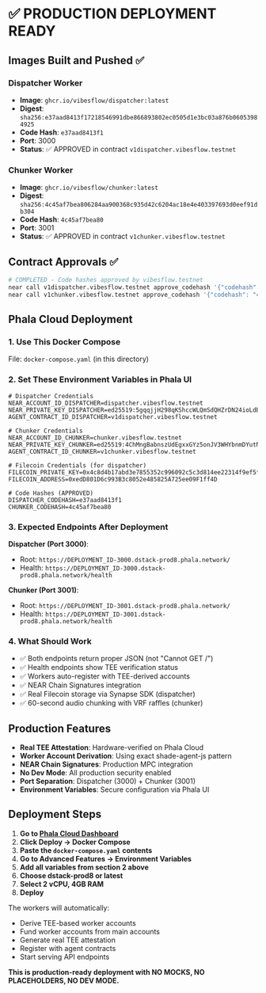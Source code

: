 # ✅ PRODUCTION DEPLOYMENT READY

## Images Built and Pushed ✅

### Dispatcher Worker
- **Image**: `ghcr.io/vibesflow/dispatcher:latest`
- **Digest**: `sha256:e37aad8413f17218546991dbe866893802ec0505d1e3bc03a876b06053984925`
- **Code Hash**: `e37aad8413f1`
- **Port**: 3000
- **Status**: ✅ APPROVED in contract `v1dispatcher.vibesflow.testnet`

### Chunker Worker  
- **Image**: `ghcr.io/vibesflow/chunker:latest`
- **Digest**: `sha256:4c45af7bea806284aa900368c935d42c6204ac18e4e403397693d0eef91db304`
- **Code Hash**: `4c45af7bea80`
- **Port**: 3001
- **Status**: ✅ APPROVED in contract `v1chunker.vibesflow.testnet`

## Contract Approvals ✅

```bash
# COMPLETED - Code hashes approved by vibesflow.testnet
near call v1dispatcher.vibesflow.testnet approve_codehash '{"codehash": "e37aad8413f1"}' --accountId vibesflow.testnet
near call v1chunker.vibesflow.testnet approve_codehash '{"codehash": "4c45af7bea80"}' --accountId vibesflow.testnet
```

## Phala Cloud Deployment

### 1. Use This Docker Compose
File: `docker-compose.yaml` (in this directory)

### 2. Set These Environment Variables in Phala UI

```env
# Dispatcher Credentials
NEAR_ACCOUNT_ID_DISPATCHER=dispatcher.vibesflow.testnet
NEAR_PRIVATE_KEY_DISPATCHER=ed25519:5gqqjjH298qKShccWLQmSdQHZrDN24ioLdBWN2ELiDMoTkosXiKrv8J1FNGjRCzxQUdqQeNiw2465ykcVp2v8qM3
AGENT_CONTRACT_ID_DISPATCHER=v1dispatcher.vibesflow.testnet

# Chunker Credentials
NEAR_ACCOUNT_ID_CHUNKER=chunker.vibesflow.testnet
NEAR_PRIVATE_KEY_CHUNKER=ed25519:4ChMngBabnszUdEgxxGYz5onJV3WHYbnmDYutNLCeXzxSe4s25kG9J1P3NMNtjbxLD5BmNRn7Qtv7m1QVrmNGpD
AGENT_CONTRACT_ID_CHUNKER=v1chunker.vibesflow.testnet

# Filecoin Credentials (for dispatcher)
FILECOIN_PRIVATE_KEY=0x4c8d4b17abd3e7855352c996092c5c3d814ee22314f9ef5fcb958b3d7a2d1868
FILECOIN_ADDRESS=0xedD801D6c993B3c8052e485825A725ee09F1ff4D

# Code Hashes (APPROVED)
DISPATCHER_CODEHASH=e37aad8413f1
CHUNKER_CODEHASH=4c45af7bea80
```

### 3. Expected Endpoints After Deployment

**Dispatcher (Port 3000)**: 
- Root: `https://DEPLOYMENT_ID-3000.dstack-prod8.phala.network/`
- Health: `https://DEPLOYMENT_ID-3000.dstack-prod8.phala.network/health`

**Chunker (Port 3001)**:
- Root: `https://DEPLOYMENT_ID-3001.dstack-prod8.phala.network/`  
- Health: `https://DEPLOYMENT_ID-3001.dstack-prod8.phala.network/health`

### 4. What Should Work

- ✅ Both endpoints return proper JSON (not "Cannot GET /")
- ✅ Health endpoints show TEE verification status  
- ✅ Workers auto-register with TEE-derived accounts
- ✅ NEAR Chain Signatures integration
- ✅ Real Filecoin storage via Synapse SDK (dispatcher)
- ✅ 60-second audio chunking with VRF raffles (chunker)

## Production Features

- **Real TEE Attestation**: Hardware-verified on Phala Cloud
- **Worker Account Derivation**: Using exact shade-agent-js pattern
- **NEAR Chain Signatures**: Production MPC integration
- **No Dev Mode**: All production security enabled
- **Port Separation**: Dispatcher (3000) + Chunker (3001)
- **Environment Variables**: Secure configuration via Phala UI

## Deployment Steps

1. **Go to [Phala Cloud Dashboard](https://cloud.phala.network/dashboard)**
2. **Click Deploy → Docker Compose**
3. **Paste the `docker-compose.yaml` contents**
4. **Go to Advanced Features → Environment Variables** 
5. **Add all variables from section 2 above**
6. **Choose dstack-prod8 or latest**
7. **Select 2 vCPU, 4GB RAM**
8. **Deploy**

The workers will automatically:
- Derive TEE-based worker accounts
- Fund worker accounts from main accounts  
- Generate real TEE attestation
- Register with agent contracts
- Start serving API endpoints

**This is production-ready deployment with NO MOCKS, NO PLACEHOLDERS, NO DEV MODE.**
